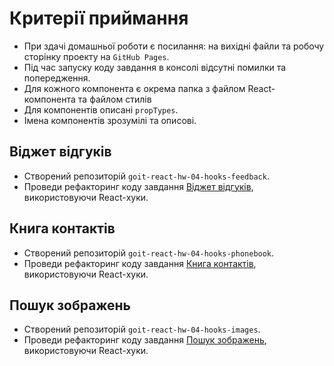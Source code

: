 # Критерії приймання

- При здачі домашньої роботи є посилання: на вихідні файли та робочу сторінку
  проекту на `GitHub Pages`.
- Під час запуску коду завдання в консолі відсутні помилки та попередження.
- Для кожного компонента є окрема папка з файлом React-компонента та файлом стилів
- Для компонентів описані `propTypes`.
- Імена компонентів зрозумілі та описові.

## Віджет відгуків

- Створений репозиторій `goit-react-hw-04-hooks-feedback`.
- Проведи рефакторинг коду завдання
  [Віджет відгуків](../homework-02/feedback/README.md), використовуючи React-хуки.

## Книга контактів

- Створений репозиторій `goit-react-hw-04-hooks-phonebook`.
- Проведи рефакторинг коду завдання
  [Книга контактів](../homework-03/phonebook/README.md), використовуючи React-хуки.

## Пошук зображень

- Створений репозиторій `goit-react-hw-04-hooks-images`.
- Проведи рефакторинг коду завдання
  [Пошук зображень](../homework-03/image-finder/README.md), використовуючи
  React-хуки.
